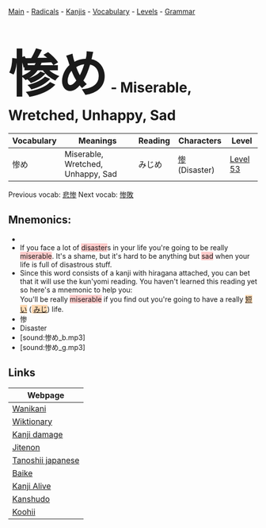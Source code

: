 <style> bigfont {font-size: 100px}</style>
[Main](../README.md) -
[Radicals](../radicals.md) -
[Kanjis](../kanjis.md) -
[Vocabulary](../vocabulary.md) -
[Levels](../levels.md) -
[Grammar](../grammar.md)
# <bigfont> 惨め</bigfont> - Miserable, Wretched, Unhappy, Sad 

| Vocabulary | Meanings | Reading | Characters | Level |
| --- | --- | --- | --- | --- |
| 惨め | Miserable, Wretched, Unhappy, Sad | みじめ |  [惨](../kanjis/惨.md) (Disaster) | [Level 53](../levels/wk_level53.md) |

Previous vocab: [悲惨](悲惨.md) Next vocab: [惨敗](惨敗.md) 

## Mnemonics:

* 
* If you face a lot of <span style="background-color:#ffcccb"> disaster</span>s in your life you're going to be really <span style="background-color:#ffcccb"> miserable</span>. It's a shame, but it's hard to be anything but <span style="background-color:#ffcccb"> sad</span> when your life is full of disastrous stuff.
* Since this word consists of a kanji with hiragana attached, you can bet that it will use the kun'yomi reading. You haven't learned this reading yet so here's a mnemonic to help you:<br />You'll be really <span style="background-color:#ffcccb"> miserable</span> if you find out you're going to have a really <span style="background-color:#fed8b1"> [短い](https://jisho.org/search/短い)</span> (<span style="background-color:#fed8b1"> [みじ](https://jisho.org/search/みじ)</span>) life.
* 惨
* Disaster
* [sound:惨め_b.mp3]
* [sound:惨め_g.mp3]


## Links 

| Webpage |
| --- |
| [Wanikani          ](https://www.wanikani.com/kanji/惨め) |
| [Wiktionary        ](https://en.wiktionary.org/wiki/惨め) |
| [Kanji damage      ](http://www.kanjidamage.com/kanji/search?utf8=✓&q=惨め) |
| [Jitenon           ](https://jitenon.com/kanji/惨め) |
| [Tanoshii japanese ](https://www.tanoshiijapanese.com/dictionary/kanji.cfm?k=惨め) |
| [Baike             ](https://baike.baidu.com/item/惨め) |
| [Kanji Alive       ](https://app.kanjialive.com/惨め) |
| [Kanshudo          ](https://www.kanshudo.com/searchmn?q=惨め) |
| [Koohii            ](https://kanji.koohii.com/study/kanji/惨め) |

